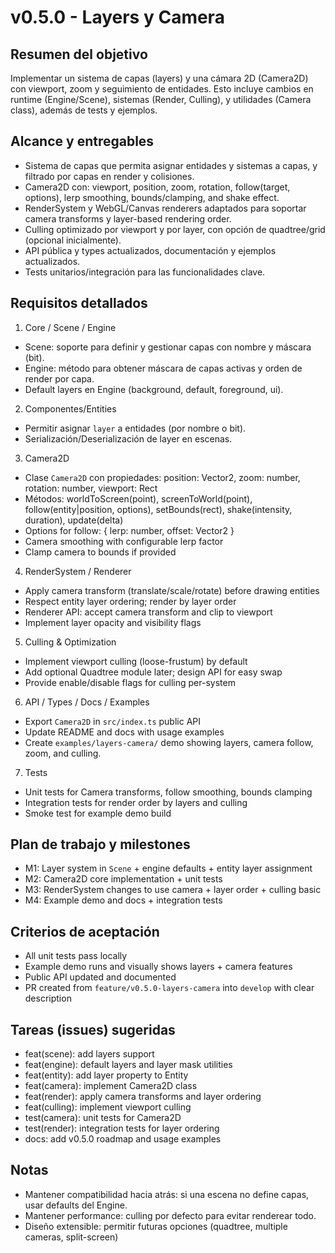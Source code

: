 # v0.5.0 - Layers y Camera

## Resumen del objetivo

Implementar un sistema de capas (layers) y una cámara 2D (Camera2D) con viewport, zoom y seguimiento de entidades. Esto incluye cambios en runtime (Engine/Scene), sistemas (Render, Culling), y utilidades (Camera class), además de tests y ejemplos.

## Alcance y entregables

- Sistema de capas que permita asignar entidades y sistemas a capas, y filtrado por capas en render y colisiones.
- Camera2D con: viewport, position, zoom, rotation, follow(target, options), lerp smoothing, bounds/clamping, and shake effect.
- RenderSystem y WebGL/Canvas renderers adaptados para soportar camera transforms y layer-based rendering order.
- Culling optimizado por viewport y por layer, con opción de quadtree/grid (opcional inicialmente).
- API pública y types actualizados, documentación y ejemplos actualizados.
- Tests unitarios/integración para las funcionalidades clave.

## Requisitos detallados

1. Core / Scene / Engine

- Scene: soporte para definir y gestionar capas con nombre y máscara (bit).
- Engine: método para obtener máscara de capas activas y orden de render por capa.
- Default layers en Engine (background, default, foreground, ui).

2. Componentes/Entities

- Permitir asignar `layer` a entidades (por nombre o bit).
- Serialización/Deserialización de layer en escenas.

3. Camera2D

- Clase `Camera2D` con propiedades: position: Vector2, zoom: number, rotation: number, viewport: Rect
- Métodos: worldToScreen(point), screenToWorld(point), follow(entity|position, options), setBounds(rect), shake(intensity, duration), update(delta)
- Options for follow: { lerp: number, offset: Vector2 }
- Camera smoothing with configurable lerp factor
- Clamp camera to bounds if provided

4. RenderSystem / Renderer

- Apply camera transform (translate/scale/rotate) before drawing entities
- Respect entity layer ordering; render by layer order
- Renderer API: accept camera transform and clip to viewport
- Implement layer opacity and visibility flags

5. Culling & Optimization

- Implement viewport culling (loose-frustum) by default
- Add optional Quadtree module later; design API for easy swap
- Provide enable/disable flags for culling per-system

6. API / Types / Docs / Examples

- Export `Camera2D` in `src/index.ts` public API
- Update README and docs with usage examples
- Create `examples/layers-camera/` demo showing layers, camera follow, zoom, and culling.

7. Tests

- Unit tests for Camera transforms, follow smoothing, bounds clamping
- Integration tests for render order by layers and culling
- Smoke test for example demo build

## Plan de trabajo y milestones

- M1: Layer system in `Scene` + engine defaults + entity layer assignment
- M2: Camera2D core implementation + unit tests
- M3: RenderSystem changes to use camera + layer order + culling basic
- M4: Example demo and docs + integration tests

## Criterios de aceptación

- All unit tests pass locally
- Example demo runs and visually shows layers + camera features
- Public API updated and documented
- PR created from `feature/v0.5.0-layers-camera` into `develop` with clear description

## Tareas (issues) sugeridas

- feat(scene): add layers support
- feat(engine): default layers and layer mask utilities
- feat(entity): add layer property to Entity
- feat(camera): implement Camera2D class
- feat(render): apply camera transforms and layer ordering
- feat(culling): implement viewport culling
- test(camera): unit tests for Camera2D
- test(render): integration tests for layer ordering
- docs: add v0.5.0 roadmap and usage examples

## Notas

- Mantener compatibilidad hacia atrás: si una escena no define capas, usar defaults del Engine.
- Mantener performance: culling por defecto para evitar renderear todo.
- Diseño extensible: permitir futuras opciones (quadtree, multiple cameras, split-screen)
